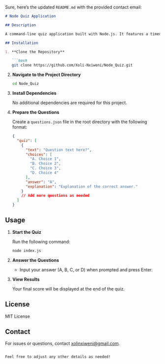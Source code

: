 Sure, here’s the updated `README.md` with the provided contact email:

```markdown
# Node Quiz Application

## Description

A command-line quiz application built with Node.js. It features a timed quiz with multiple-choice questions. Users have a total of 10 minutes to complete the quiz, with each question having a 30-second time limit.

## Installation

1. **Clone the Repository**

   ```bash
   git clone https://github.com/Xoli-Nxiweni/Node_Quiz.git
   ```

2. **Navigate to the Project Directory**

   ```bash
   cd Node_Quiz
   ```

3. **Install Dependencies**

   No additional dependencies are required for this project.

4. **Prepare the Questions**

   Create a `questions.json` file in the root directory with the following format:

   ```json
   {
     "quiz": [
       {
         "text": "Question text here?",
         "choices": [
           "A. Choice 1",
           "B. Choice 2",
           "C. Choice 3",
           "D. Choice 4"
         ],
         "answer": "A",
         "explanation": "Explanation of the correct answer."
       }
       // Add more questions as needed
     ]
   }
   ```

## Usage

1. **Start the Quiz**

   Run the following command:

   ```bash
   node index.js
   ```

2. **Answer the Questions**

   - Input your answer (A, B, C, or D) when prompted and press Enter.

3. **View Results**

   Your final score will be displayed at the end of the quiz.

## License

MIT License

## Contact

For issues or questions, contact [xolinxiweni@gmail.com](mailto:xolinxiweni@gmail.com).
```

Feel free to adjust any other details as needed!

